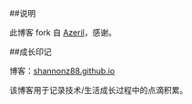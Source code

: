 ##说明

此博客 fork 自 [Azeril](http://azeril.me/)，感谢。

##成长印记

博客：[shannonz88.github.io](shannonz88.github.io)

该博客用于记录技术/生活成长过程中的点滴积累。

